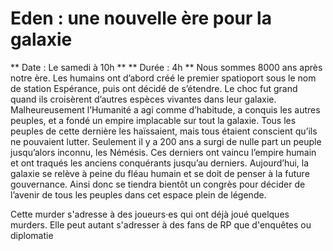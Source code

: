 # Eden : une nouvelle ère pour la galaxie
** Date : Le samedi à 10h **
** Durée  : 4h **
Nous sommes 8000 ans après notre ère. Les humains ont d’abord créé le premier spatioport sous le nom de station Espérance, puis ont décidé de s’étendre. Le choc fut grand quand ils croisèrent d’autres espèces vivantes dans leur galaxie. Malheureusement l’Humanité a agi comme d’habitude, a conquis les autres peuples, et a fondé un empire implacable sur tout la galaxie. Tous les peuples de cette dernière les haïssaient, mais tous étaient conscient qu’ils ne pouvaient lutter. Seulement il y a 200 ans a surgi de nulle part un peuple jusqu’alors inconnu, les Némésis. Ces derniers ont vaincu l’empire humain et ont traqués les anciens conquérants jusqu’au derniers. Aujourd’hui, la galaxie se relève à peine du fléau humain et se doit de penser à la future gouvernance. Ainsi donc se tiendra bientôt un congrès pour décider de l’avenir de tous les peuples dans cet espace plein de légende.

Cette murder s'adresse à des joueurs·es qui ont déjà joué quelques murders. Elle peut autant s'adresser à des fans de RP que d'enquêtes ou diplomatie
